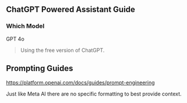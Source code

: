## ChatGPT Powered Assistant Guide

### Which Model

GPT 4o

> Using the free version of ChatGPT.

## Prompting Guides

https://platform.openai.com/docs/guides/prompt-engineering

Just like Meta AI there are no specific formatting to best provide context.